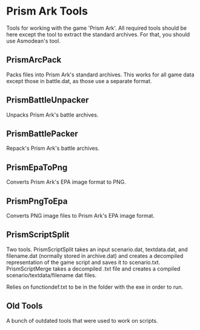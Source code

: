 # Prism Ark Tools

Tools for working with the game 'Prism Ark'. All required tools should be here except the tool to extract the standard archives. For that, you should use Asmodean's tool.

## PrismArcPack

Packs files into Prism Ark's standard archives. This works for all game data except those in battle.dat, as those use a separate format.

## PrismBattleUnpacker

Unpacks Prism Ark's battle archives.

## PrismBattlePacker

Repack's Prism Ark's battle archives.

## PrismEpaToPng

Converts Prism Ark's EPA image format to PNG.

## PrismPngToEpa

Converts PNG image files to Prism Ark's EPA image format.

## PrismScriptSplit

Two tools. PrismScriptSplit takes an input scenario.dat, textdata.dat, and filename.dat (normally stored in archive.dat) and creates a decompiled representation of the game script and saves it to scenario.txt. PrismScriptMerge takes a decompiled .txt file and creates a compiled scenario/textdata/filename dat files.

Relies on functiondef.txt to be in the folder with the exe in order to run.

## Old Tools

A bunch of outdated tools that were used to work on scripts.
